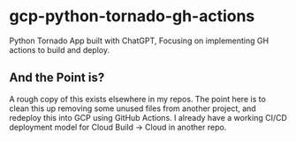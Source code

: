 # gcp-python-tornado-gh-actions
Python Tornado App built with ChatGPT, Focusing on implementing GH actions to build and deploy.

## And the Point is?

A rough copy of this exists elsewhere in my repos.  The point here is to clean this up removing some unused files from another project, and redeploy this into GCP using GitHub Actions.  I already have a working CI/CD deployment model for Cloud Build -> Cloud in another repo. 
